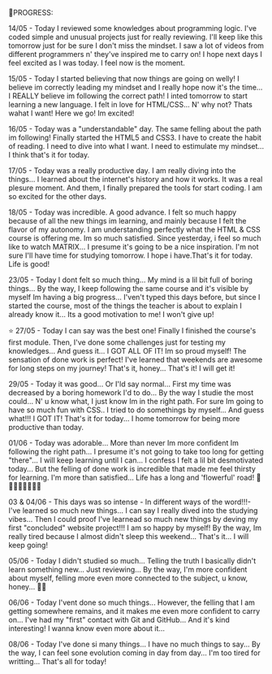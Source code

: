 🌈PROGRESS:

14/05 - Today I reviewed some knowledges about programming logic. I've coded simple and unusual projects just for really reviewing. I'll keep like this tomorrow just for be sure I don't miss the mindset. I saw a lot of videos from different programmers n' they've inspired me to carry on! I hope next days I feel excited as I was today. I feel now is the moment.

15/05 - Today I started believing that now things are going on welly! I believe im correctly leading my mindset and I really hope now it's the time... I REALLY believe im following the correct path! I inted tomorrow to start learning a new language. I felt in love for HTML/CSS... N' why not? Thats wahat I want! Here we go! Im excited!

16/05 - Today was a "understandable" day. The same felling about the path im following! Finally started the HTML5 and CSS3. I have to create the habit of reading. I need to dive into what I want. I need to estimulate my mindset... I think that's it for today.

17/05 - Today was a really productive day. I am really diving into the things... I learned about the internet's history and how it works. It was a real plesure moment. And them, I finally prepared the tools for start coding. I am so excited for the other days.

18/05 - Today was incredible. A good advance. I felt so much happy because of all the new things im learning, and mainly because I felt the flavor of my autonomy. I am understanding perfectly what the HTML & CSS course is offering me. Im so much satisfied. Since yesterday, i feel so much like to watch MATRIX... I presume it's going to be a nice inspiration. I'm not sure I'll have time for studying tomorrow. I hope i have.That's it for today. Life is good! 

23/05 - Today I dont felt so much thing... My mind is a lil bit full of boring things... By the way, I keep following the same course and it's visible by myself Im having a big progress... I'ven't typed this days before, but since I started the course, most of the things the teacher is about to explain I already know it... Its a good motivation to me! I won't give up! 

⭐ 27/05 - Today I can say was the best one! Finally I finished the course's first module. Then, I've done some challenges just for testing my knowledges... And guess it... I GOT ALL OF IT! Im so proud myself! The sensation of done work is perfect! I've learned that weekends are awesome for long steps on my journey! That's it, honey... That's it! I will get it! 

29/05 - Today it was good... Or I'ld say normal... First my time was decreased by a boring homework I'd to do... By the way I studie the most  could... N' u know what, I just know Im in the right path. For sure Im going to have so much fun with CSS.. I tried to do somethings by myself... And guess what!!! I GOT IT! That's it for today... I home tomorrow for being more productive than today.

01/06 - Today was adorable... More than never Im more confident Im following the right path... I presume it's not going to take too long for getting "there"... I will keep learning until I can... I confess I felt a lil bit desmotivated today... But the felling of done work is incredible that made me feel thirsty for learning. I'm more than satisfied... Life has a long and 'flowerful' road! 🌼🌷🌹🌸🌺🌻💐🌈

03 & 04/06 - This days was so intense - In different ways of the word!!!- I've learned so much new things... I can say I really dived into the studying vibes... Then I could proof I've learnead so much new things by deving my first "concluded" website project!!! I am so happy by myself! By the way, Im really tired because I almost didn't sleep this weekend... That's it... I will keep going!

05/06 - Today I didn't studied so much... Telling the truth I basically didn't learn something new... Just reviewing... By the way, I'm more confident about myself, felling more even more connected to the subject, u know, honey... 🐝✨

06/06 - Today I'vent done so much things... However, the felling that I am getting somewhere remains, and it makes me even more confident to carry on... I've had my "first" contact with Git and GitHub... And it's kind interesting! I wanna know even more about it...

08/06 - Today I've done si many things... I have no much things to say... By the way, I can feel sone evolution coming in day from day... I'm too tired for writting... That's all for today!